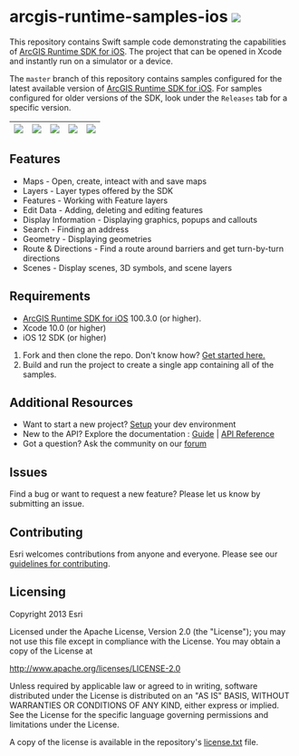arcgis-runtime-samples-ios [![](https://esri.box.com/shared/static/km0f6q9otadygg3mkszqd4mqn4k2yo6y.svg)](https://itunes.apple.com/us/app/arcgis-runtime-sdk-for-ios/id1180714771)
==========================

This repository contains Swift sample code demonstrating the capabilities of [ArcGIS Runtime SDK for iOS](https://developers.arcgis.com/ios/). The project that can be opened in Xcode and instantly run on a simulator or a device.

The ```master``` branch of this repository contains samples configured for the latest available version of [ArcGIS Runtime SDK for iOS](https://developers.arcgis.com/ios/). For samples configured for older versions of the SDK,  look under the ```Releases``` tab for a specific version.

![](http://a1.mzstatic.com/us/r30/Purple111/v4/30/eb/f8/30ebf822-37e9-602e-c0da-bdb04a96239c/screen696x696.jpeg) | ![](http://a1.mzstatic.com/us/r30/Purple111/v4/0a/20/6e/0a206e52-fd59-9075-fdcb-fa48bc170b66/screen696x696.jpeg) | ![](http://a2.mzstatic.com/us/r30/Purple111/v4/6f/06/9e/6f069e2a-9da0-6694-58c6-137b8a6d0bc0/screen696x696.jpeg) | ![](http://a2.mzstatic.com/us/r30/Purple91/v4/f3/f4/9c/f3f49cea-19e8-8af4-4da5-1511f490cce7/screen696x696.jpeg)| ![](http://a2.mzstatic.com/us/r30/Purple122/v4/8c/25/ae/8c25aeec-c3a2-bd18-740f-6cc5384d4aaf/screen696x696.jpeg)
| --- | --- | --- | --- | --- |

## Features

* Maps - Open, create, inteact with and save maps
* Layers - Layer types offered by the SDK
* Features - Working with Feature layers
* Edit Data - Adding, deleting and editing features
* Display Information - Displaying graphics, popups and callouts
* Search - Finding an address
* Geometry - Displaying geometries
* Route & Directions - Find a route around barriers and get turn-by-turn directions
* Scenes - Display scenes, 3D symbols, and scene layers

## Requirements

* [ArcGIS Runtime SDK for iOS](https://developers.arcgis.com/ios/) 100.3.0 (or higher).
* Xcode 10.0 (or higher)
* iOS 12 SDK (or higher)

1. Fork and then clone the repo. Don't know how? [Get started here.](http://htmlpreview.github.com/?https://github.com/Esri/esri.github.com/blob/master/help/esri-getting-to-know-github.html)
2. Build and run the project to create a single app containing all of the samples.

## Additional Resources

* Want to start a new project? [Setup](https://developers.arcgis.com/ios/latest/swift/guide/install.htm) your dev environment
* New to the API? Explore the documentation : [Guide](https://developers.arcgis.com/ios/latest/swift/guide/introduction.htm) | [API Reference](https://developers.arcgis.com/ios/latest/api-reference/)
* Got a question? Ask the community on our [forum](https://geonet.esri.com/community/developers/native-app-developers/arcgis-runtime-sdk-for-ios/)

## Issues

Find a bug or want to request a new feature?  Please let us know by submitting an issue.

## Contributing

Esri welcomes contributions from anyone and everyone. Please see our [guidelines for contributing](https://github.com/esri/contributing).

## Licensing

Copyright 2013 Esri

Licensed under the Apache License, Version 2.0 (the "License");
you may not use this file except in compliance with the License.
You may obtain a copy of the License at

   http://www.apache.org/licenses/LICENSE-2.0

Unless required by applicable law or agreed to in writing, software
distributed under the License is distributed on an "AS IS" BASIS,
WITHOUT WARRANTIES OR CONDITIONS OF ANY KIND, either express or implied.
See the License for the specific language governing permissions and
limitations under the License.

A copy of the license is available in the repository's [license.txt]( https://raw.github.com/Esri/arcgis-runtime-samples-ios/master/license.txt) file.
